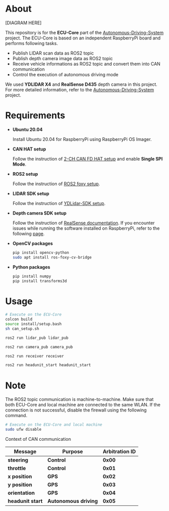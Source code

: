 # About

[DIAGRAM HERE]

This repository is for the **ECU-Core** part of the [Autonomous-Driving-System](https://github.com/SEA-ME-COSS/Autonomous-Driving-System) project. The ECU-Core is based on an independent RaspberryPi board and performs following tasks.

- Publish LIDAR scan data as ROS2 topic
- Publish depth camera image data as ROS2 topic
- Receive vehicle informations as ROS2 topic and convert them into CAN communication
- Control the execution of autonomous driving mode

We used **YDLIDAR X4** and **RealSense D435** depth camera in this project. For more detailed information, refer to the [Autonomous-Driving-System](https://github.com/SEA-ME-COSS/Autonomous-Driving-System) project.

# Requirements

- **Ubuntu 20.04**

    Install Ubuntu 20.04 for RaspberryPi using RaspberryPi OS Imager.

- **CAN HAT setup**

    Follow the instruction of [2-CH CAN FD HAT setup](https://www.waveshare.com/wiki/2-CH_CAN_FD_HAT) and enable **Single SPI Mode**.

- **ROS2 setup**

    Follow the instruction of [ROS2 foxy setup](https://docs.ros.org/en/foxy/Installation/Ubuntu-Install-Debians.html).

- **LIDAR SDK setup**

    Follow the instruction of [YDLidar-SDK setup](https://github.com/YDLIDAR/YDLidar-SDK/blob/master/doc/howto/how_to_build_and_install.md).

- **Depth camera SDK setup**

    Follow the instruction of [RealSense documentation](https://dev.intelrealsense.com/docs/docs-get-started). If you encounter issues while running the software installed on RaspberryPi, refer to the following [page](https://github.com/IntelRealSense/librealsense/issues/12462).

- **OpenCV packages**

    ```bash
    pip install opencv-python
    sudo apt install ros-foxy-cv-bridge
    ```

- **Python packages**

    ```bash
    pip install numpy
    pip install transforms3d
    ```

# Usage

```bash
# Execute on the ECU-Core
colcon build
source install/setup.bash
sh can_setup.sh

ros2 run lidar_pub lidar_pub

ros2 run camera_pub camera_pub

ros2 run receiver receiver

ros2 run headunit_start headunit_start
```

# Note

The ROS2 topic communication is machine-to-machine. Make sure that both ECU-Core and local machine are connected to the same WLAN. If the connection is not successful, disable the firewall using the following command.

```bash
# Execute on the ECU-Core and local machine
sudo ufw disable
```

Context of CAN communication

| Message            | Purpose                | Arbitration ID |
|--------------------|------------------------|----------------|
| **steering**       | **Control**            | **0x00**       |
| **throttle**       | **Control**            | **0x01**       |
| **x position**     | **GPS**                | **0x02**       |
| **y position**     | **GPS**                | **0x03**       |
| **orientation**    | **GPS**                | **0x04**       |
| **headunit start** | **Autonomous driving** | **0x05**       |